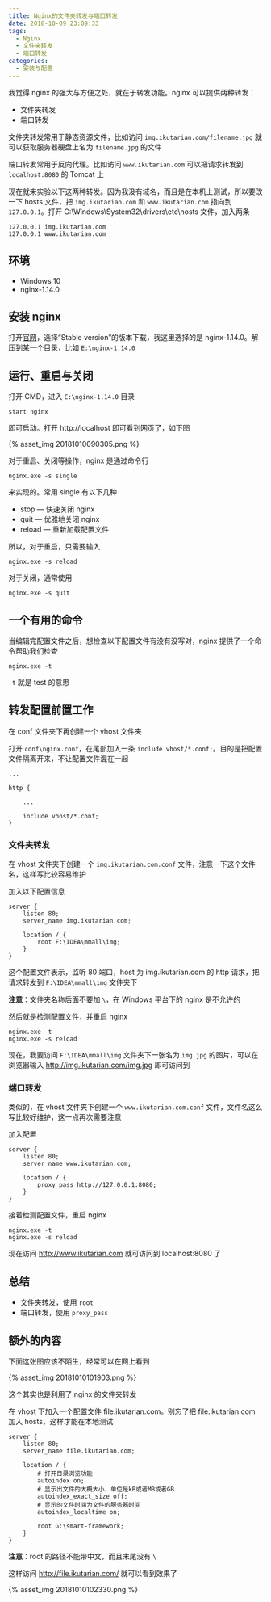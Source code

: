 ```yaml
---
title: Nginx的文件夹转发与端口转发
date: 2018-10-09 23:09:33
tags:
  - Nginx
  - 文件夹转发
  - 端口转发
categories:
  - 安装与配置
---
```


我觉得 nginx 的强大与方便之处，就在于转发功能。nginx 可以提供两种转发：

- 文件夹转发
- 端口转发

文件夹转发常用于静态资源文件，比如访问 `img.ikutarian.com/filename.jpg` 就可以获取服务器硬盘上名为 `filename.jpg` 的文件

端口转发常用于反向代理。比如访问 `www.ikutarian.com` 可以把请求转发到 `localhost:8080` 的 Tomcat 上

<!-- more -->

现在就来实验以下这两种转发。因为我没有域名，而且是在本机上测试，所以要改一下 hosts 文件，把 `img.ikutarian.com` 和 `www.ikutarian.com` 指向到 `127.0.0.1`。打开 C:\Windows\System32\drivers\etc\hosts 文件，加入两条

```
127.0.0.1 img.ikutarian.com
127.0.0.1 www.ikutarian.com
```

## 环境

- Windows 10
- nginx-1.14.0

## 安装 nginx

打开[官网](http://nginx.org/en/download.html)，选择“Stable version”的版本下载，我这里选择的是 nginx-1.14.0。解压到某一个目录，比如 `E:\nginx-1.14.0`

## 运行、重启与关闭

打开 CMD，进入 `E:\nginx-1.14.0` 目录

```
start nginx
```

即可启动。打开 http://localhost 即可看到网页了，如下图

{% asset_img 20181010090305.png %}

对于重启、关闭等操作，nginx 是通过命令行

```
nginx.exe -s single
```

来实现的。常用 single 有以下几种

- stop — 快速关闭 nginx
- quit — 优雅地关闭 nginx
- reload — 重新加载配置文件

所以，对于重启，只需要输入

```
nginx.exe -s reload
```

对于关闭，通常使用

```
nginx.exe -s quit
```

## 一个有用的命令

当编辑完配置文件之后，想检查以下配置文件有没有没写对，nginx 提供了一个命令帮助我们检查

```
nginx.exe -t
```

`-t` 就是 test 的意思

## 转发配置前置工作

在 conf 文件夹下再创建一个 vhost 文件夹

打开 `conf\nginx.conf`，在尾部加入一条 `include vhost/*.conf;`。目的是把配置文件隔离开来，不让配置文件混在一起

```
...

http {

    ...

    include vhost/*.conf;
}
```

### 文件夹转发

在 vhost 文件夹下创建一个 `img.ikutarian.com.conf` 文件，注意一下这个文件名，这样写比较容易维护

加入以下配置信息

```
server {
    listen 80;
    server_name img.ikutarian.com;

    location / {
        root F:\IDEA\mmall\img;
    }
}
```

这个配置文件表示，监听 80 端口，host 为  img.ikutarian.com 的 http 请求，把请求转发到 `F:\IDEA\mmall\img` 文件夹下

**注意**：文件夹名称后面不要加 `\`，在 Windows 平台下的 nginx 是不允许的

然后就是检测配置文件，并重启 nginx

```
nginx.exe -t
nginx.exe -s reload
```

现在，我要访问 `F:\IDEA\mmall\img` 文件夹下一张名为 `img.jpg` 的图片，可以在浏览器输入 http://img.ikutarian.com/img.jpg 即可访问到

### 端口转发

类似的，在 vhost 文件夹下创建一个 `www.ikutarian.com.conf` 文件，文件名这么写比较好维护，这一点再次需要注意

加入配置

```
server {
    listen 80;
    server_name www.ikutarian.com;

    location / {
        proxy_pass http://127.0.0.1:8080;
    }
}
```

接着检测配置文件，重启 nginx

```
nginx.exe -t
nginx.exe -s reload
```

现在访问 http://www.ikutarian.com 就可访问到 localhost:8080 了

## 总结

- 文件夹转发，使用 `root`
- 端口转发，使用 `proxy_pass`

## 额外的内容

下面这张图应该不陌生，经常可以在网上看到

{% asset_img 20181010101903.png %}

这个其实也是利用了 nginx 的文件夹转发

在 vhost 下加入一个配置文件 file.ikutarian.com。别忘了把 file.ikutarian.com 加入 hosts，这样才能在本地测试

```
server {
    listen 80;
    server_name file.ikutarian.com;
    
    location / {
        # 打开目录浏览功能
        autoindex on;
        # 显示出文件的大概大小，单位是kB或者MB或者GB
        autoindex_exact_size off;
        # 显示的文件时间为文件的服务器时间
        autoindex_localtime on;

        root G:\smart-framework;
    }
}
```

**注意**：root 的路径不能带中文，而且末尾没有 `\`

这样访问 http://file.ikutarian.com/ 就可以看到效果了

{% asset_img 20181010102330.png %}
